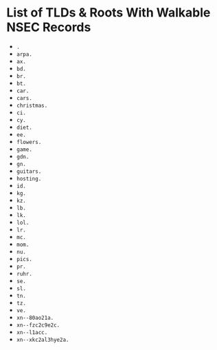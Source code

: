 # List of TLDs & Roots With Walkable NSEC Records

* `.`
* `arpa.`
* `ax.`
* `bd.`
* `br.`
* `bt.`
* `car.`
* `cars.`
* `christmas.`
* `ci.`
* `cy.`
* `diet.`
* `ee.`
* `flowers.`
* `game.`
* `gdn.`
* `gn.`
* `guitars.`
* `hosting.`
* `id.`
* `kg.`
* `kz.`
* `lb.`
* `lk.`
* `lol.`
* `lr.`
* `mc.`
* `mom.`
* `nu.`
* `pics.`
* `pr.`
* `ruhr.`
* `se.`
* `sl.`
* `tn.`
* `tz.`
* `ve.`
* `xn--80ao21a.`
* `xn--fzc2c9e2c.`
* `xn--l1acc.`
* `xn--xkc2al3hye2a.`
